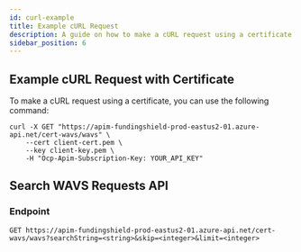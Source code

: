 ```yaml
---
id: curl-example
title: Example cURL Request
description: A guide on how to make a cURL request using a certificate.
sidebar_position: 6
---
```


## Example cURL Request with Certificate

To make a cURL request using a certificate, you can use the following command:

```plaintext
curl -X GET "https://apim-fundingshield-prod-eastus2-01.azure-api.net/cert-wavs/wavs" \
    --cert client-cert.pem \
    --key client-key.pem \
    -H "Ocp-Apim-Subscription-Key: YOUR_API_KEY"
```

## Search WAVS Requests API

### Endpoint

```plaintext
GET https://apim-fundingshield-prod-eastus2-01.azure-api.net/cert-wavs/wavs?searchString=<string>&skip=<integer>&limit=<integer>
